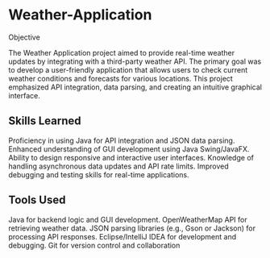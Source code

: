 # Weather-Application

Objective

The Weather Application project aimed to provide real-time weather updates by integrating with a third-party weather API. The primary goal was to develop a user-friendly application that allows users to check current weather conditions and forecasts for various locations. This project emphasized API integration, data parsing, and creating an intuitive graphical interface.

## Skills Learned

Proficiency in using Java for API integration and JSON data parsing.
Enhanced understanding of GUI development using Java Swing/JavaFX.
Ability to design responsive and interactive user interfaces.
Knowledge of handling asynchronous data updates and API rate limits.
Improved debugging and testing skills for real-time applications.

## Tools Used

Java for backend logic and GUI development.
OpenWeatherMap API for retrieving weather data.
JSON parsing libraries (e.g., Gson or Jackson) for processing API responses.
Eclipse/IntelliJ IDEA for development and debugging.
Git for version control and collaboration

